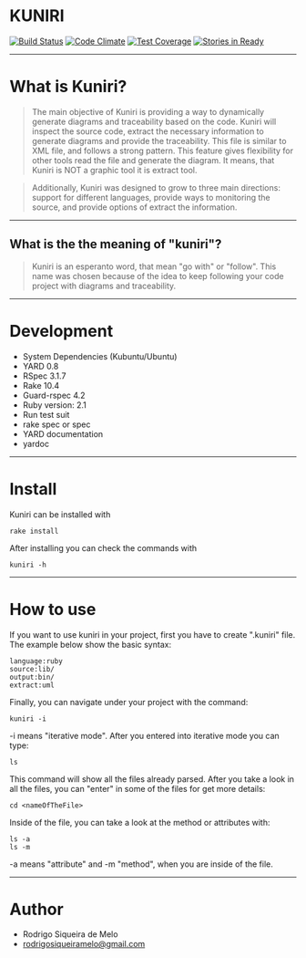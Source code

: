 # KUNIRI

[![Build Status](https://travis-ci.org/rodrigosiqueira/kuniri.svg?branch=master)](https://travis-ci.org/rodrigosiqueira/kuniri)
[![Code Climate](https://codeclimate.com/github/rodrigosiqueira/kuniri/badges/gpa.svg)](https://codeclimate.com/github/rodrigosiqueira/kuniri)
[![Test Coverage](https://codeclimate.com/github/rodrigosiqueira/kuniri/badges/coverage.svg)](https://codeclimate.com/github/rodrigosiqueira/kuniri)
[![Stories in Ready](https://badge.waffle.io/rodrigosiqueira/kuniri.png?label=ready&title=Ready)](https://waffle.io/rodrigosiqueira/kuniri)

----
# What is Kuniri?

> The main objective of Kuniri is providing a way to dynamically generate 
diagrams and traceability based on the code. Kuniri will inspect the source 
code, extract the necessary information to generate diagrams and provide the 
traceability. This file is similar to XML file, and follows a strong pattern. 
This feature gives flexibility for other tools read the file and generate the 
diagram. It means, that Kuniri is NOT a graphic tool it is extract tool. 

> Additionally, Kuniri was designed to grow to three main directions: support 
for different languages, provide ways to monitoring the source, and provide 
options of extract the information.

----
## What is the the meaning of "kuniri"?

> Kuniri is an esperanto word, that mean "go with" or "follow". This name was 
chosen because of the idea to keep following your code project with diagrams 
and traceability.

----
# Development

* System Dependencies (Kubuntu/Ubuntu)
 * YARD 0.8
 * RSpec 3.1.7
 * Rake 10.4
 * Guard-rspec 4.2
* Ruby version: 2.1
* Run test suit
 * rake spec or spec
* YARD documentation
 * yardoc

----
# Install

Kuniri can be installed with
```
rake install
```

After installing you can check the commands with
```
kuniri -h
```

----
# How to use
If you want to use kuniri in your project, first you have to create ".kuniri"
file. The example below show the basic syntax:

```
language:ruby
source:lib/
output:bin/
extract:uml
```

Finally, you can navigate under your project with the command:

```
kuniri -i
```

-i means "iterative mode". After you entered into iterative mode you can type:

```
ls
```
This command will show all the files already parsed. After you take a look in
all the files, you can "enter" in some of the files for get more details:

```
cd <nameOfTheFile>
```

Inside of the file, you can take a look at the method or attributes with:

```
ls -a
ls -m
```

-a means "attribute" and -m "method", when you are inside of the file.

----
# Author

* Rodrigo Siqueira de Melo
 * rodrigosiqueiramelo@gmail.com
